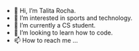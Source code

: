 - 👋 Hi, I’m Talita Rocha.
- 👀 I’m interested in sports and technology. 
- 🌱 I’m currently a CS student. 
- 💞️ I’m looking to learn how to code. 
- 📫 How to reach me ...

<!---
talinunesr/talinunesr is a ✨ special ✨ repository because its `README.md` (this file) appears on your GitHub profile.
You can click the Preview link to take a look at your changes.
--->
